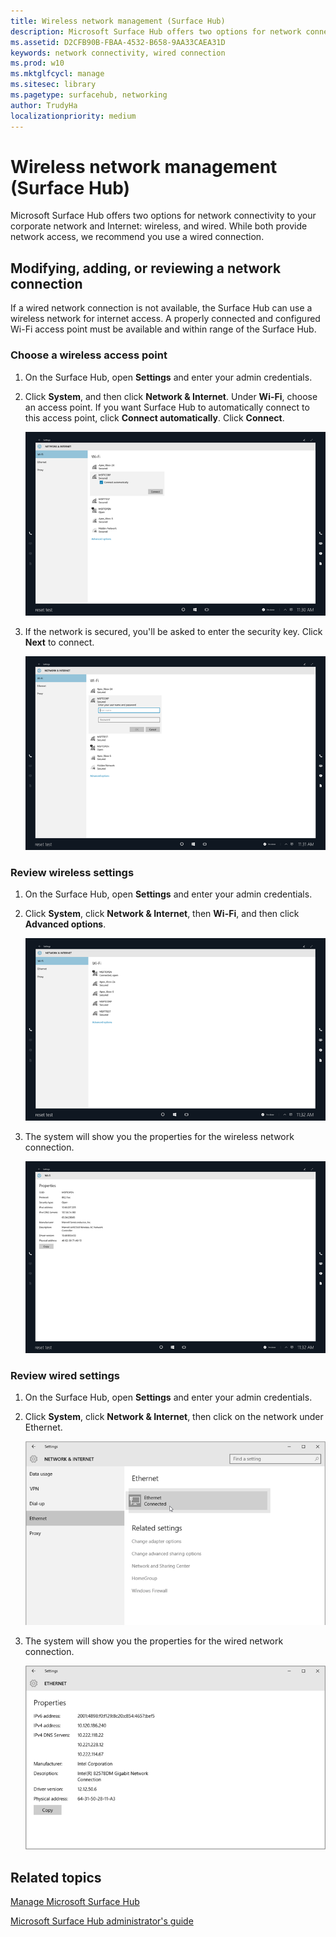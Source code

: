 ```yaml
---
title: Wireless network management (Surface Hub)
description: Microsoft Surface Hub offers two options for network connectivity to your corporate network and Internet wireless, and wired. While both provide network access, we recommend you use a wired connection.
ms.assetid: D2CFB90B-FBAA-4532-B658-9AA33CAEA31D
keywords: network connectivity, wired connection
ms.prod: w10
ms.mktglfcycl: manage
ms.sitesec: library
ms.pagetype: surfacehub, networking
author: TrudyHa
localizationpriority: medium
---
```


# Wireless network management (Surface Hub)


Microsoft Surface Hub offers two options for network connectivity to your corporate network and Internet: wireless, and wired. While both provide network access, we recommend you use a wired connection.

## Modifying, adding, or reviewing a network connection


If a wired network connection is not available, the Surface Hub can use a wireless network for internet access. A properly connected and configured Wi-Fi access point must be available and within range of the Surface Hub.

### Choose a wireless access point

1.  On the Surface Hub, open **Settings** and enter your admin credentials.
2.  Click **System**, and then click **Network & Internet**. Under **Wi-Fi**, choose an access point. If you want Surface Hub to automatically connect to this access point, click **Connect automatically**. Click **Connect**.

    ![Image showing Wi-Fi settings, Network & Internet page.](images/networkmgtwireless-01.png)

3.  If the network is secured, you'll be asked to enter the security key. Click **Next** to connect.

    ![Image showing security key and password prompts for connecting to secured Wi-Fi.](images/networkmgtwireless-02.png)

### Review wireless settings

1.  On the Surface Hub, open **Settings** and enter your admin credentials.
2.  Click **System**, click **Network & Internet**, then **Wi-Fi**, and then click **Advanced options**.

    ![Image showing where to find Advanced options for Network & Internect, Wi-Fi settings.](images/networkmgtwireless-03.png)

3.  The system will show you the properties for the wireless network connection.

    ![Image showing properties for connected Wi-Fi.](images/networkmgtwireless-04.png)

### Review wired settings

1.  On the Surface Hub, open **Settings** and enter your admin credentials.
2.  Click **System**, click **Network & Internet**, then click on the network under Ethernet.

    ![Image showing Network & Internet, Ethernet settings page.](images/networkmgtwired-01.png)

3.  The system will show you the properties for the wired network connection.

    ![Image showing properties for ethernet connection.](images/networkmgtwired-02.png)

## Related topics


[Manage Microsoft Surface Hub](manage-surface-hub.md)

[Microsoft Surface Hub administrator's guide](surface-hub-administrators-guide.md)

 

 





